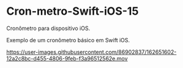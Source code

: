 # Cron-metro-Swift-iOS-15
Cronômetro para dispositivo iOS.

Exemplo de um cronômetro básico em Swift iOS.


https://user-images.githubusercontent.com/86902837/162651602-12a2c8bc-d455-4806-9feb-f3a96512562e.mov

